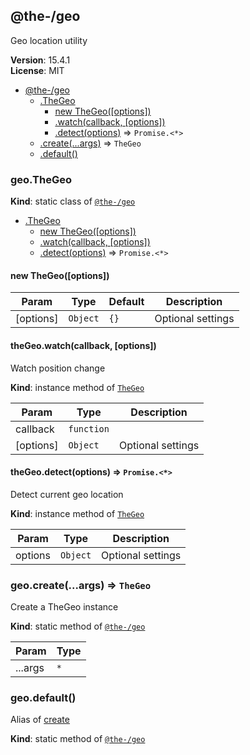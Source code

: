 <!--- Code generated by @the-/script-doc. DO NOT EDIT. -->

<a name="module_@the-/geo"></a>

## @the-/geo
Geo location utility

**Version**: 15.4.1  
**License**: MIT  

* [@the-/geo](#module_@the-/geo)
    * [.TheGeo](#module_@the-/geo.TheGeo)
        * [new TheGeo([options])](#new_module_@the-/geo.TheGeo_new)
        * [.watch(callback, [options])](#module_@the-/geo.TheGeo+watch)
        * [.detect(options)](#module_@the-/geo.TheGeo+detect) ⇒ <code>Promise.&lt;\*&gt;</code>
    * [.create(...args)](#module_@the-/geo.create) ⇒ <code>TheGeo</code>
    * [.default()](#module_@the-/geo.default)

<a name="module_@the-/geo.TheGeo"></a>

### geo.TheGeo
**Kind**: static class of [<code>@the-/geo</code>](#module_@the-/geo)  

* [.TheGeo](#module_@the-/geo.TheGeo)
    * [new TheGeo([options])](#new_module_@the-/geo.TheGeo_new)
    * [.watch(callback, [options])](#module_@the-/geo.TheGeo+watch)
    * [.detect(options)](#module_@the-/geo.TheGeo+detect) ⇒ <code>Promise.&lt;\*&gt;</code>

<a name="new_module_@the-/geo.TheGeo_new"></a>

#### new TheGeo([options])

| Param | Type | Default | Description |
| --- | --- | --- | --- |
| [options] | <code>Object</code> | <code>{}</code> | Optional settings |

<a name="module_@the-/geo.TheGeo+watch"></a>

#### theGeo.watch(callback, [options])
Watch position change

**Kind**: instance method of [<code>TheGeo</code>](#module_@the-/geo.TheGeo)  

| Param | Type | Description |
| --- | --- | --- |
| callback | <code>function</code> |  |
| [options] | <code>Object</code> | Optional settings |

<a name="module_@the-/geo.TheGeo+detect"></a>

#### theGeo.detect(options) ⇒ <code>Promise.&lt;\*&gt;</code>
Detect current geo location

**Kind**: instance method of [<code>TheGeo</code>](#module_@the-/geo.TheGeo)  

| Param | Type | Description |
| --- | --- | --- |
| options | <code>Object</code> | Optional settings |

<a name="module_@the-/geo.create"></a>

### geo.create(...args) ⇒ <code>TheGeo</code>
Create a TheGeo instance

**Kind**: static method of [<code>@the-/geo</code>](#module_@the-/geo)  

| Param | Type |
| --- | --- |
| ...args | <code>\*</code> | 

<a name="module_@the-/geo.default"></a>

### geo.default()
Alias of [create](#module_@the-/geo.create)

**Kind**: static method of [<code>@the-/geo</code>](#module_@the-/geo)
